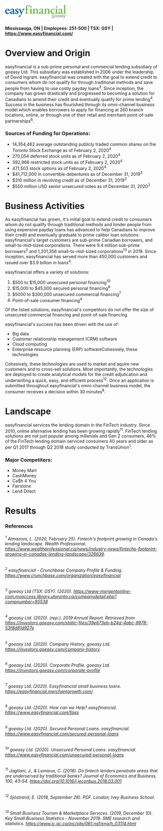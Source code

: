 ![easyfinancial logo](easyfinancial_logo.png)

#### Mississauga, ON | Employees: 251-500 | TSX: GSY | https://www.easyfinancial.com/

# **Overview and Origin**

easyfinancial is a sub-prime personal and commercial lending subsidiary of goeasy Ltd. This subsidiary was established in 2006 under the leadership of David Ingram. easyfinancial was created with the goal to extend credit to consumers whom do not qualify for through traditional methods and save people from having to use costly payday loans<sup>3</sup>. Since inception, the company has grown drastically and progressed to becoming a solution for Canadians to amend their credit and eventually qualify for prime lending<sup>4</sup>. Success in the business has flourished through its omni-channel business model which enables borrowers to apply for financing at 260 branch locations, online, or through one of their retail and merchant point-of-sale partnerships<sup>6</sup>. 

### **Sources of Funding for Operations:**

* 14,354,462 average outstanding publicly traded common shares on the Toronto Stock Exchange as of February 2, 2020<sup>4</sup>
* 270,054 deferred stock units as of February 2, 2020<sup>4</sup>
* 392,966 restricted stock units as of February 2, 2020<sup>4</sup>
* 471,503 stock options as of February 2, 2020<sup>4</sup>
* $41,712,000 in convertible debentures as of December 31, 2019<sup>3</sup>
* $310 million in revolving credit as of December 31, 2019<sup>3</sup>
* $550 million USD senior unsecured notes as of December 31, 2020<sup>3</sup>

# **Business Activities**

As easyfinancial has grown, it's initial goal to extend credit to consumers whom do not qualify through traditional methods and hinder people from using expensive payday loans has advanced to help Canadians to improve their credit and eventually graduate to prime caliber loan solutions. easyfinancial's target customers are sub-prime Canadian borrowers, and small-to-mid-sized corporations. There were 9.4 million sub-prime borrowers<sup>2</sup> and 1,201,356 small-to-mid-sized corporations<sup>13</sup> in 2019. Since inception, easyfinancial has served more than 450,000 customers and issued over $3.9 billion in loans<sup>4</sup>.

easyfinancial offers a variety of solutions:

1) $500 to $15,000 unsecured personal financing<sup>10</sup>
2) $15,000 to $45,000 secured personal financing<sup>8</sup>
3) $5000 to $300,000 unsecured commercial financing<sup>7</sup>
4) Point-of-sale consumer financing<sup>4</sup>

Of the listed solutions, easyfinancial's competitors do not offer the size of unsecured commercial financing and point-of-sale financing.

easyfinancial's success has been driven with the use of:

* Big data
* Customer relationship management (CRM) software
* Cloud computing
* Enterprise resource planning (ERP) softwareCohesively, these technologies 

Cohesively, these technologies are used to market and aquire new customers and to cross-sell solutions. Most importantly, the technologies are deployed to create analytical models for the credit adjutication and underwriting a quick, easy, and efficient process<sup>12</sup>. Once an application is submitted throughout easyfinancial's omni-channel business model, the consumer receives a decision within 30 minutes<sup>8</sup>.

# **Landscape**

easyfinancial services the lending domain in the FinTech industry. Since 2010, online alternative lending has been growing rapidly<sup>11</sup>. FinTech lending solutions are not just popular among millenials and Gen Z consumers, 46% of the FinTech lending domain serviced consumers 40 years and older as per Q1 2017 through Q2 2018 study conducted by TransUnion<sup>1</sup>.

### **Major Competitors:**
* Money Mart
* CashMoney
* Ca$h 4 You
* Fairstone
* Lend Direct

# **Results**



### **References**
###### <sup>1</sup> Almazora, L. (2020, February 25). *Fintech's footprint growing in Canada's lending landscape. Wealth Professional*. https://www.wealthprofessional.ca/news/industry-news/fintechs-footprint-growing-in-canadas-lending-landscape/326639. 
###### <sup>2</sup> *easyfinancial - Crunchbase Company Profile & Funding*. https://www.crunchbase.com/organization/easyfinancial
###### <sup>3</sup> goeasy Ltd (TSX: GSY). (2020). https://www-mergentonline-com.myaccess.library.utoronto.ca/companydetail.php?compnumber=85538
###### <sup>4</sup> goeasy Ltd. (2020). (rep.). *2019 Annual Report*. Retrieved from https://investors.goeasy.com/static-files/39e673eb-b24d-4abc-9978-53f8d81d927e 
###### <sup>5</sup> goeasy Ltd. (2020). *Company History*. goeasy Ltd. https://investors.goeasy.com/company-history
###### <sup>6</sup> goeasy Ltd. (2020). *Corporate Profile*. goeasy Ltd. https://investors.goeasy.com/corporate-profile
###### <sup>7</sup> goeasy Ltd. (2020). Easyfinancial small business loans. https://easyfinancial.merchantgrowth.com/
###### <sup>8</sup> goeasy Ltd. (2020). *How can we Help?* easyfinancial. https://www.easyfinancial.com/faqs
###### <sup>9</sup> goeasy Ltd. (2020). *Secured Personal Loans*. easyfinancial. https://www.easyfinancial.com/secured-personal-loans
###### <sup>10</sup> goeasy Ltd. (2020). *Unsecured Personal Loans*. easyfinancial. https://www.easyfinancial.com/unsecured-personal-loans
###### <sup>11</sup> Jagtiani, J., &amp; Lemieux, C. (2018). Do fintech lenders penetrate areas that are underserved by traditional banks? Journal of Economics and Business, 100, 43–54. https://doi.org/10.1016/j.jeconbus.2018.03.001 
###### <sup>12</sup> Sjöstrand, E. (2018, September 28). PDF. London; Ivey Business School.
###### <sup>13</sup> Small Business Tourism & Marketplace Services. (2019, December 10). Key Small Business Statistics - November 2019. SME research and statistics. https://www.ic.gc.ca/eic/site/061.nsf/eng/h_03114.html